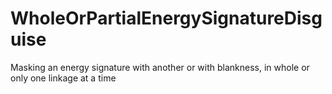 # WholeOrPartialEnergySignatureDisguise
Masking an energy signature with another or with blankness, in whole or only one linkage at a time
